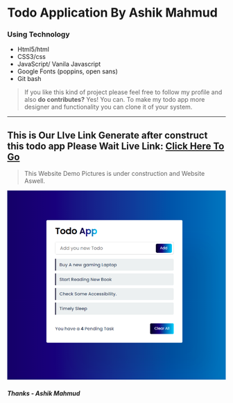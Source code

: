 # Todo Application By Ashik Mahmud

### Using Technology
- Html5/html
- CSS3/css
- JavaScript/ Vanila Javascript
- Google Fonts (poppins, open sans)
- Git bash

>If you like this kind of project please feel free to follow my profile and also **do contributes?** Yes! You can. To make my todo app more designer and functionality you can clone it of your system.

---
This is Our LIve Link Generate after construct this todo app Please Wait
Live Link: [Click Here To Go](https://ashik-mahmud.github.io/todo-app/)
---
> This Website Demo Pictures is under construction and Website Aswell.

![Screenshot](screenshoot.png)

##### Thanks - Ashik Mahmud
